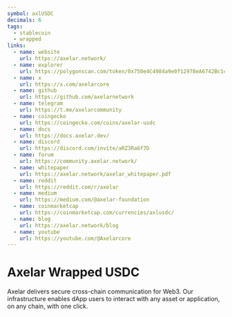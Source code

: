 ```yaml
---
symbol: axlUSDC
decimals: 6
tags:
  - stablecoin
  - wrapped
links:
  - name: website
    url: https://axelar.network/
  - name: explorer
    url: https://polygonscan.com/token/0x750e4C4984a9e0f12978eA6742Bc1c5D248f40ed
  - name: x
    url: https://x.com/axelarcore
  - name: github
    url: https://github.com/axelarnetwork
  - name: telegram
    url: https://t.me/axelarcommunity
  - name: coingecko
    url: https://coingecko.com/coins/axelar-usdc
  - name: docs
    url: https://docs.axelar.dev/
  - name: discord
    url: https://discord.com/invite/aRZ3Ra6f7D
  - name: forum
    url: https://community.axelar.network/
  - name: whitepaper
    url: https://axelar.network/axelar_whitepaper.pdf
  - name: reddit
    url: https://reddit.com/r/axelar
  - name: medium
    url: https://medium.com/@axelar-foundation
  - name: coinmarketcap
    url: https://coinmarketcap.com/currencies/axlusdc/
  - name: blog
    url: https://axelar.network/blog
  - name: youtube
    url: https://youtube.com/@Axelarcore
---
```


# Axelar Wrapped USDC

Axelar delivers secure cross-chain communication for Web3. Our infrastructure enables dApp users to interact with any asset or application, on any chain, with one click.
